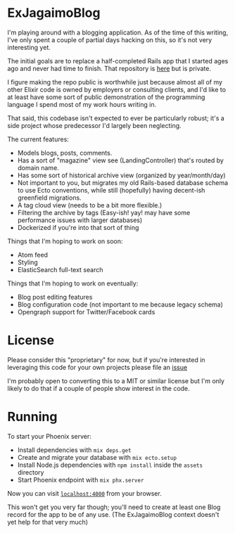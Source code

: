 # ExJagaimoBlog

I'm playing around with a blogging application. As of the time of this
writing, I've only spent a couple of partial days hacking on this, so it's not very
interesting yet.

The initial goals are to replace a half-completed Rails app that I started ages
ago and never had time to finish. That repository is [here](https://github.com/JasonTrue/jagaimoblog)
but is private.

I figure making the repo public is worthwhile just because almost all of my other Elixir
code is owned by employers or consulting clients, and I'd like to at least have some
sort of public demonstration of the programming language I spend most of my work hours
writing in.

That said, this codebase isn't expected to ever be particularly robust; it's a side
project whose predecessor I'd largely been neglecting.

The current features:

- Models blogs, posts, comments.
- Has a sort of "magazine" view see (LandingController) that's routed by
domain name.
- Has some sort of historical archive view (organized by year/month/day)
- Not important to you, but migrates my old Rails-based database schema to use
Ecto conventions, while still (hopefully) having decent-ish greenfield migrations.
- A tag cloud view (needs to be a bit more flexible.)
- Filtering the archive by tags (Easy-ish! yay! may have some performance issues with larger databases)
- Dockerized if you're into that sort of thing

Things that I'm hoping to work on soon:
- Atom feed
- Styling
- ElasticSearch full-text search

Things that I'm hoping to work on eventually:
- Blog post editing features
- Blog configuration code (not important to me because legacy schema)
- Opengraph support for Twitter/Facebook cards

# License

Please consider this "proprietary" for now, but if you're interested
in leveraging this code for your own projects please file an [issue](https://github.com/JasonTrue/ex_jagaimo_blog/issues)

I'm probably open to converting this to a MIT or similar license but I'm only
likely to do that if a couple of people show interest in the code.

# Running

To start your Phoenix server:

  * Install dependencies with `mix deps.get`
  * Create and migrate your database with `mix ecto.setup`
  * Install Node.js dependencies with `npm install` inside the `assets` directory
  * Start Phoenix endpoint with `mix phx.server`

Now you can visit [`localhost:4000`](http://localhost:4000) from your browser.

This won't get you very far though; you'll need to create at least one Blog record
for the app to be of any use. (The ExJagaimoBlog context doesn't yet help for that very much)

